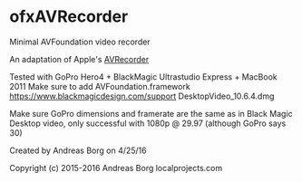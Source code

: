 # ofxAVRecorder
Minimal AVFoundation video recorder


An adaptation of Apple's [AVRecorder](https://developer.apple.com/library/mac/samplecode/AVRecorder/Introduction/Intro.html)

Tested with GoPro Hero4 + BlackMagic Ultrastudio Express + MacBook 2011
Make sure to add AVFoundation.framework
https://www.blackmagicdesign.com/support
DesktopVideo_10.6.4.dmg


Make sure GoPro dimensions and framerate are the same as in Black Magic Desktop video, only successful with 1080p @ 29.97 (although GoPro says 30)

Created by Andreas Borg on 4/25/16

Copyright (c) 2015-2016 Andreas Borg localprojects.com